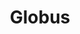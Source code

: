 ---
title: "9. Globus"
published: true
morea_id: experience-globus
morea_type: experience
morea_summary: "Understand how to setup and use Globus to move data."
morea_sort_order: 9
morea_labels:
  - XX min (Teaching)
morea_enable_toc: true
---